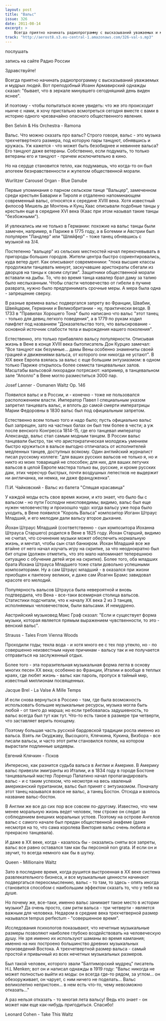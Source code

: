 ```yaml
---
layout: post
title: "Вальс"
issue: 326
date: 2011-08-14
excerpt: >
    Всегда приятно начинать радиопрограмму с высказываний уважаемых и мудрых людей. Вот преподобный Иоанн Армавирский однажды сказал: "бывает, что в зеркале минувшего сегодняшний день виден яснее".
track: "http://aerost8.s3.eu-central-1.amazonaws.com/326-val-s.mp3"
---
```


послушать

запись на сайте Радио России

Здравствуйте!

Всегда приятно начинать радиопрограмму с высказываний уважаемых и мудрых людей. Вот преподобный Иоанн Армавирский однажды сказал: "бывает, что в зеркале минувшего сегодняшний день виден яснее".

И поэтому - чтобы попытаться яснее увидеть: что же это происходит нынче с нами, я хочу пристально всмотреться сегодня вместе с вами в историю одного чрезвачайно опасного общественного явления.

Ben Selvin & His Orchestra - Ramona

Вальс. Что можно сказать про вальс? Строго говоря, вальс - это музыка трехчетвертного размера, под которую пары танцуют, обнявшись и кружась. Уж кажется - что может быть безобиднее и невиннее вальса? Его танцуют даже ветераны. Собственно, если подумать, то только ветераны его и танцуют - причем исключительно в кино.

Но на сердце становится тепло, как подумаешь, что когда-то он был апогеем безнравственности и жупелом общественной морали.

Wurlitzer Carousel Organ - Blue Danube

Первые упоминания о парном сельском танце "Вальцер", замеченном среди крестьян Баварии и Тироля и отдаленно напоминающем современный вальс, относятся к середине XVIII века. Хотя известный философ Мишель де Монтень и Кунц Хаас описывали подобные танцы у крестьян еще в середине XVI века (Каас при этом называл такие танцы "безбожными").

И увлекались им не только в Германии: похожие на вальс танцы были замечен, например, в Париже в 1775 году, а в Богемии и Австрии был популярен "Ландлер" или "Шляйфер" - тоже танец обнявшись с музыкой на 3/4.

Постепенно "вальцер" из сельских местностей начал перекочевывать в пригороды больших городов. Жители центра быстро сориентировались, куда ветер дует. Как описывают современники: "пока высшие классы продолжали танцевать менуэт, заскучавшие аристократы сбегали из дворцов на танцы к своим слугам". Защитники общественной морали вставали на дыбы. То, что во время танца кавалер брал даму за талию было неслыханным. Чтобы спасти человечество от гибели в пучине разврата, нужно было предпринимать срочные меры. А мера была одна - запрещение сверху.

В разные времена вальс подвергался запрету во Франции, Швабии, Швейцарии, Германии и Великобритании - ну, практически везде. В 1733 в "Правилах Хорошего Тона" было написано что вальс "этот танец - только для девиц легкого поведения", а в 1779 по рукам ходил памфлет под названием "Доказательство того, что вальсирование - основной источник слабости тела и вырождения нашего поколения".

Естественно, это только прибавляло вальсу популярности. Описывая жизнь в Вене в конце XVIII века бытописатель Дон Курцио замечал: "Все танцуют как безумные... дамы Вены особенно знамениты своей грацией и движениями вальса, от которого они никогда не устают". В XIX веке Европа взялась за вальс с еще большим энтузиазмом: в одном только Париже открылось более семиста танцевальных залов. Масштабы вальсовой лихорадки потрясают: например, в танцевальном зале "Аполло" в Вене могло разместиться 3000 пар.

Josef Lanner - Osmanen Waltz Op. 146

Появился вальс и в России, и - конечно - тоже не пользовался расположением власти. Император Павел I специальным указом запретил танцевать вальс, и вплоть до самой смерти императрицы Марии Федоровны в 1830 вальс был под официальным запретом.

Естественно всем только того и надо было; пусть официально вальс был запрещен, зато на частных балах он был тем более в чести; а уж после венского Конгресса 1814-15, где его танцевал император Александр, вальс стал самым модным танцем. В России вальс танцевали быстро, так что аристократическая молодежь умением быстро кружиться в вальсе выгодно отличалась от исполнителей медленных танцев, доступных всякому. Один английский журналист писал русскому коллеге: "для ваших русских вальсов не только я, но и никто из моих товарищей не способен; для них, для ваших летучих вальсов в целой Европе мастера только вы, русские, и кроме русских дам, этих чересчур быстрых, почти воздушных лепестков не выдержит ни англичанка, ни немка, ни даже француженка".

П.И. Чайковский - Вальс из балета "Спящая красавица"

У каждой моды есть свое время жизни, и кто знает, что было бы с вальсом - но пути Господни неисповедимы; видимо, вальс был еще нужен человечеству и произошло чудо: когда вальсу уже пора было уходить, в Вене появился "Король Вальса" композитор Иоганн Штраус Младший, и его мелодии дали вальсу второе дыхание.

Йохан Штраус Младший (соответственно - сын композитора Иоханна Штрауса Старшего) родился в Вене в 1825 году. Йохан Старший, видимо не считал, что сочинение музыки может обеспечить нормальную жизнь, и мечтал, чтобы сын стал банкиром. Йохан Младший все же втайне от него начал изучать игру на скрипке, за что неоднократно был бит отцом (должен отметить, что это мало напоминает теперешнюю ситуацию с обучение детей игре на скрипке). Более того, оба младших брата Йохана Штрауса Младшего тоже стали довольно успешными композиторами. Ну а сам Штраус младший - в оказался при жизни приобщен к пантеону великих, и даже сам Йоагнн Брамс завидовал красоте его мелодий.

Популярность вальсов Штрауса была невероятной и вновь подтвердила, что Вена - все-таки всемирная столица вальсов. Статистики подсчитали, что к началу XX века 2 из 3 танцев, исполняемых человечеством, были вальсами. И немудрено.

Австрийский музыковед Макс Граф сказал: "Если и существует форма музыки, которая является прямым выражением чувственности, то это - венский вальс".

Strauss - Tales From Vienna Woods

Проходили годы; текла вода - и хотя много ее с тех пор утекло, но - по совершенно неизвестным науке причинам - вальсу так и не получается отправиться на заслуженный отдых.

Более того - эта поразительная музыкальная форма легла в основу многих песен XX века; особенно во Франции, Италии и вообще в теплых краях, где любят жизнь - вальс как пароль, пропуск в тайный мир, известный миллионам посвященных.

Jacque Brel - La Valse A Mille Temps

И если снова вернуться в Россию - там, где была возможность использовать большие музыкальные ресурсы, музыка могла быть любой - от танго до марша; но если требовалась задушевность, то вальс всегда был тут как тут. Что-то есть такое в размере три четверти, что заставляет верить поющему.

Поэтому большая часть русской бардовской традиции росла именно из вальса. Взять ли Окуджаву, Высоцкого, Клячкина, Кукина, Визбора - все писали вальсы, и часто этот ритм становился полем, на котором вырастали подлинные шедевры.

Евгений Клячкин - Псков

Интересно, как разнится судьба вальса в Англии и Америке. В Америку вальс привезли эмигранты из Италии, и в 1834 году в городе Бостоне танцевальный мастер Лоренцо Папатино начал пропагандировать вальс - и с таким успехом, что несмотря на весь хваленый американский пуританизм, вальс был принят с энтузиазмом. Поначалу этот танец назывался вовсе не вальс, а танец Бостон. Отсюда и взялось название вальс-бостон.

В Англии же все до сих пор все совсем по-другому. Известно, что чем менее моральную жизнь ведет человек, тем строже он следит за соблюдением внешних моральных устоев. Поэтому на острове Ангелов вальс с самого начале был предан общественной анафеме (даже несмотря на то, что сама королева Виктория вальс очень любила и прекрасно танцевала).

И даже в XX веке, когда - казалось бы - оказались сняты все запреты, вальс все равно оставался там как бы персоной non grata. И если он и звучит, то всегда немного как бы в шутку.

Queen - Millionaire Waltz

Зато в последнее время, когда рушится выстроенная в XX веке система развлекательного бизнеса, и все музыкальные ценности начинают подвергаться переосмыслению, вальс - то там, то здесь - опять иногда становится способом с наибольшим эффектом сказать то, что у тебя на душе.

Но почему же, все-таки, именно вальс занимает такое место в истории музыки? Да очень просто, сам ритм вальса - три четверти - является важным для человека. Недаром в средние века трехчетверной размер назывался tempus perfectum - "совершенное время".

Исследования психологов показывают, что нечетные музыкальные размеры позволяют наиболее глубоко воздействовать на человеческую душу. Не зря именно их используют шаманы во время камлания; именно на них построено большинство древних музыкальных произведений Востока. А трехчетвертной размер вальса - самый простой и привычный из всех нечетных музыкальных размеров.

Был такой человек, которого звали "Балтиморский мудрец" писатель H.L Menken; вот он и написал однажды в 1919 году: "Вальс никогда не может полностью выйти из моды: он всегда где-то рядом, за углом... он обезоруживает, он чарует, с ним ничего не поделать... Вальс великолепно непристоен... в нем есть что-то, чему невозможно отказать..."

А раз нельзя отказать - то многая лета вальсу! Ведь кто знает - он может нам еще как-нибудь пригодиться. Спасибо!

Leonard Cohen - Take This Waltz
